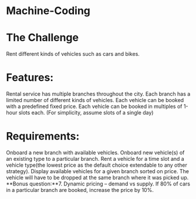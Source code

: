 # Machine-Coding

# The Challenge

Rent different kinds of vehicles such as cars and bikes.


# Features:

Rental service has multiple branches throughout the city.
Each branch has a limited number of different kinds of vehicles.
Each vehicle can be booked with a predefined fixed price.
Each vehicle can be booked in multiples of 1-hour slots each. (For simplicity, assume slots of a single day)


# Requirements:

Onboard a new branch with available vehicles.
Onboard new vehicle(s) of an existing type to a particular branch.
Rent a vehicle for a time slot and a vehicle type(the lowest price as the default choice extendable to any other strategy).
Display available vehicles for a given branch sorted on price.
The vehicle will have to be dropped at the same branch where it was picked up. **Bonus question:**7. Dynamic pricing – demand vs supply. If 80% of cars in a particular branch are booked, increase the price by 10%.
